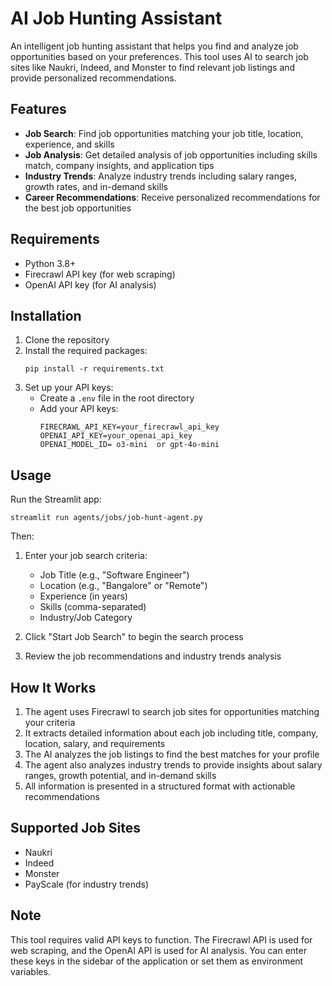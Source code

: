 # AI Job Hunting Assistant

An intelligent job hunting assistant that helps you find and analyze job opportunities based on your preferences. This tool uses AI to search job sites like Naukri, Indeed, and Monster to find relevant job listings and provide personalized recommendations.

## Features

- **Job Search**: Find job opportunities matching your job title, location, experience, and skills
- **Job Analysis**: Get detailed analysis of job opportunities including skills match, company insights, and application tips
- **Industry Trends**: Analyze industry trends including salary ranges, growth rates, and in-demand skills
- **Career Recommendations**: Receive personalized recommendations for the best job opportunities

## Requirements

- Python 3.8+
- Firecrawl API key (for web scraping)
- OpenAI API key (for AI analysis)

## Installation

1. Clone the repository
2. Install the required packages:
   ```
   pip install -r requirements.txt
   ```
3. Set up your API keys:
   - Create a `.env` file in the root directory
   - Add your API keys:
     ```
     FIRECRAWL_API_KEY=your_firecrawl_api_key
     OPENAI_API_KEY=your_openai_api_key
     OPENAI_MODEL_ID= o3-mini  or gpt-4o-mini
     ```

## Usage

Run the Streamlit app:

```
streamlit run agents/jobs/job-hunt-agent.py
```

Then:

1. Enter your job search criteria:
   - Job Title (e.g., "Software Engineer")
   - Location (e.g., "Bangalore" or "Remote")
   - Experience (in years)
   - Skills (comma-separated)
   - Industry/Job Category

2. Click "Start Job Search" to begin the search process

3. Review the job recommendations and industry trends analysis

## How It Works

1. The agent uses Firecrawl to search job sites for opportunities matching your criteria
2. It extracts detailed information about each job including title, company, location, salary, and requirements
3. The AI analyzes the job listings to find the best matches for your profile
4. The agent also analyzes industry trends to provide insights about salary ranges, growth potential, and in-demand skills
5. All information is presented in a structured format with actionable recommendations

## Supported Job Sites

- Naukri
- Indeed
- Monster
- PayScale (for industry trends)

## Note

This tool requires valid API keys to function. The Firecrawl API is used for web scraping, and the OpenAI API is used for AI analysis. You can enter these keys in the sidebar of the application or set them as environment variables. 
